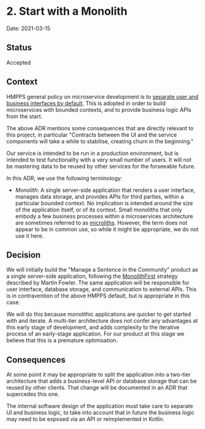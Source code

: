 # 2. Start with a Monolith

Date: 2021-03-15

## Status

Accepted

## Context

HMPPS general policy on microservice development is to [separate user and business interfaces by default](https://structurizr.com/share/56937/decisions#%2FRefer%20and%20monitor%20an%20intervention:1). This is adopted in order to build microservices with bounded contexts, and to
provide business logic APIs from the start.

The above ADR mentions some consequences that are directly relevant to this project, in particular "Contracts between the UI and the service components will take a while to stabilise, creating churn in the beginning."

Our service is intended to be run in a production environment, but is
intended to test functionality with a very small number of users. It will
not be mastering data to be reused by other services for the forseeable future.

In this ADR, we use the following terminology:

* *Monolith*: A single server-side application that renders a user interface, manages data storage, and provides APIs for third parties, within a particular bounded context. No implication is intended around the size of the application itself, or of its context. Small monoliths that only embody a few business processes within a microservices architecture are sometimes referred to as [microliths](https://en.paradigmadigital.com/techbiz/microservices-vs-microliths-vs-monoliths/). However, the term does not appear to be in common use, so while it might be appropriate, we do not use it here.

## Decision

We will initially build the "Manage a Sentence in the Community" product as a single server-side application, following the [MonolithFirst](https://www.martinfowler.com/bliki/MonolithFirst.html) strategy described by Martin Fowler.
The same application will be responsible for user interface, database storage, and communication to external APIs. This
is in contravention of the above HMPPS default, but is appropriate in this case.

We will do this because monolithic applications are quicker to get started with and iterate. A multi-tier architecture
does not confer any advantages at this early stage of development, and adds complexity to the iterative process of an
early-stage application. For our product at this stage we believe that this is a premature optimisation.

## Consequences

At some point it may be appropriate to split the application into a two-tier architecture that adds a business-level API or
database storage that can be reused by other clients. That change will be documented in an ADR that supercedes this one.

The internal software design of the application must take care to separate UI and business logic, to take into account that
in future the business logic may need to be exposed via an API or reimplemented in Kotlin.
